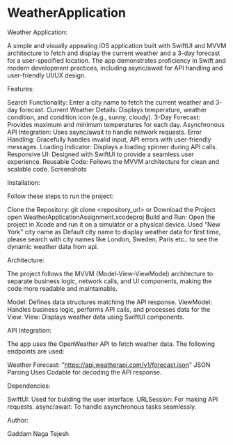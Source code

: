 # WeatherApplication

Weather Application:

A simple and visually appealing iOS application built with SwiftUI and MVVM architecture to fetch and display the current weather and a 3-day forecast for a user-specified location. The app demonstrates proficiency in Swift and modern development practices, including async/await for API handling and user-friendly UI/UX design.

Features:

Search Functionality: Enter a city name to fetch the current weather and 3-day forecast.
Current Weather Details: Displays temperature, weather condition, and condition icon (e.g., sunny, cloudy).
3-Day Forecast: Provides maximum and minimum temperatures for each day.
Asynchronous API Integration: Uses async/await to handle network requests.
Error Handling: Gracefully handles invalid input, API errors with user-friendly messages.
Loading Indicator: Displays a loading spinner during API calls.
Responsive UI: Designed with SwiftUI to provide a seamless user experience.
Reusable Code: Follows the MVVM architecture for clean and scalable code.
Screenshots 

Installation:

Follow these steps to run the project:

Clone the Repository:
git clone <repository_url> or Download the Project
open WeatherApplicationAssignment.xcodeproj
Build and Run: Open the project in Xcode and run it on a simulator or a physical device.
Used "New York" city name as Default city name to display weather data for first time, please search with city names like London, Sweden, Paris etc.. to see the dynamic weather data from api.

Architecture:

The project follows the MVVM (Model-View-ViewModel) architecture to separate business logic, network calls, and UI components, making the code more readable and maintainable.

Model: Defines data structures matching the API response.
ViewModel: Handles business logic, performs API calls, and processes data for the View.
View: Displays weather data using SwiftUI components.

API Integration:

The app uses the OpenWeather API to fetch weather data. The following endpoints are used:

Weather Forecast: "https://api.weatherapi.com/v1/forecast.json"
JSON Parsing
Uses Codable for decoding the API response.

Dependencies:

SwiftUI: Used for building the user interface.
URLSession: For making API requests.
async/await: To handle asynchronous tasks seamlessly.

Author:

Gaddam Naga Tejesh

